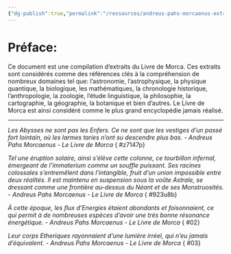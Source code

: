```yaml
---
{"dg-publish":true,"permalink":"/ressources/andreus-pahs-morcaenus-extraits/"}
---
```


# Préface:
Ce document est une compilation d’extraits du Livre de Morca. Ces extraits sont considérés comme des références clés à la compréhension de nombreux domaines tel que: l’astronomie, l’astrophysique, la physique quantique, la biologique, les mathématiques, la chronologie historique, l’anthropologie, la zoologie, l’étude linguistique, la philosophie, la cartographie, la géographie, la botanique et bien d’autres. Le Livre de Morca est ainsi considéré comme le plus grand encyclopédie jamais réalisé.

---

*Les Abysses ne sont pas les Enfers. Ce ne sont que les vestiges d’un passé fort lointain, où les larmes taries n’ont su descendre plus bas.*
*- Andreus Pahs Morcaenus - Le Livre de Morca*
{ #z7147p}


*Tel une éruption solaire, ainsi s’élève cette colonne, ce tourbillon infernal, émergeant de l’immaterium comme un souffle puissant. Ses racines colossales s’entremêlent dans l’intangible, fruit d’un union impossible entre deux réalités. Il est maintenu en suspension sous la voûte  Astrale, se dressant comme une frontière au-dessus du Néant et de ses Monstruosités.*
*- Andreus Pahs Morcaenus - Le Livre de Morca*
{ #923u8b}


*À cette époque, les flux d’Energies étaient abondants et foisonnaient, ce qui permit à de nombreuses espèces d’avoir une très bonne résonance énergétique.*
*- Andreus Pahs Morcaenus - Le Livre de Morca*
{ #02}


 *Leur corps Etheriques rayonnaient d’une lumière irréel, qui n’eu jamais d’équivalent.*
 *- Andreus Pahs Morcaenus - Le Livre de Morca*
{ #03}

